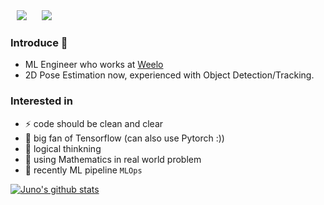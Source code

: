 <!-- [![Hits](https://hits.seeyoufarm.com/api/count/incr/badge.svg?url=https%3A%2F%2Fgithub.com%2FJunhojuno)](https://hits.seeyoufarm.com)                     -->

<div>
    <img 
        src="https://hits.seeyoufarm.com/api/count/incr/badge.svg?url=https%3A%2F%2Fgithub.com%2FJunhojuno"
        style="height : auto; margin-left : 10px; margin-right : 10px;"/>
    <img 
        src="https://img.shields.io/github/followers/Junhojuno?label=Juno%20Followers&style=social"
        style="height : auto; margin-left : 10px; margin-right : 10px;"/>
</div>

### Introduce 👋
- ML Engineer who works at [Weelo](https://weelo.fit/land)
- 2D Pose Estimation now, experienced with Object Detection/Tracking.

### Interested in
- ⚡  code should be clean and clear
- 🌱 big fan of Tensorflow (can also use Pytorch :))
- 🤔 logical thinkning
- 🔭 using Mathematics in real world problem 
- 👯 recently ML pipeline `MLOps`

[![Juno's github stats](https://github-readme-stats.vercel.app/api?username=Junhojuno)](https://github.com/anuraghazra/github-readme-stats)

<!--
**Junhojuno/Junhojuno** is a ✨ _special_ ✨ repository because its `README.md` (this file) appears on your GitHub profile.

Here are some ideas to get you started:

- 🔭 I’m currently working on ...
- 🌱 I’m currently learning ...
- 👯 I’m looking to collaborate on ...
- 🤔 I’m looking for help with ...
- 💬 Ask me about ...
- 📫 How to reach me: ...
- 😄 Pronouns: ...
- ⚡ Fun fact: ...
-->
